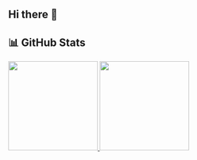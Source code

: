 ## Hi there 👋

<!--
**hugaos/hugaos** is a ✨ _special_ ✨ repository because its `README.md` (this file) appears on your GitHub profile.

Here are some ideas to get you started:

- 🔭 I’m currently working on ...
- 🌱 I’m currently learning ...
- 👯 I’m looking to collaborate on ...
- 🤔 I’m looking for help with ...
- 💬 Ask me about ...
- 📫 How to reach me: ...
- 😄 Pronouns: ...
- ⚡ Fun fact: ...
-->
## 📊 GitHub Stats
<a href="https://github.com/hugaos">
  <img height="180em" src="https://github-readme-stats.vercel.app/api?username=hugaos&show_icons=true&theme=dracula&include_all_commits=true&hide_border=true&hide_rank=false" />
</a>
<a href="https://github.com/hugaos">
  <img height="180em" src="https://github-readme-stats.vercel.app/api/top-langs/?username=hugaos&layout=compact&theme=dracula&hide_border=true&langs_count=8&cache_seconds=60" />
</a>
